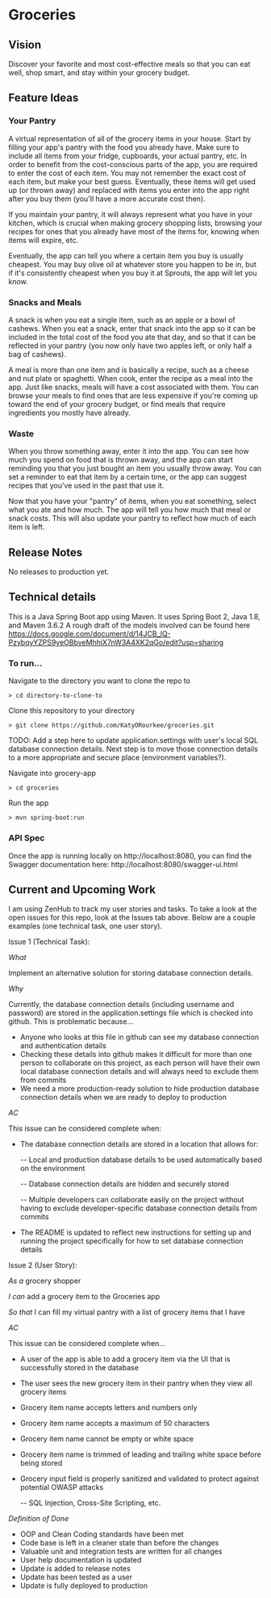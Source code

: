 # Groceries 

## Vision
Discover your favorite and most cost-effective meals so that you can eat well, shop smart, and stay within your grocery budget. 

## Feature Ideas  

### Your Pantry 
A virtual representation of all of the grocery items in your house. Start by filling your app's pantry with the food you already have. Make sure to include all items from your fridge, cupboards, your actual pantry, etc. In order to benefit from the cost-conscious parts of the app, you are required to enter the cost of each item. You may not remember the exact cost of each item, but make your best guess. Eventually, these items will get used up (or thrown away) and replaced with items you enter into the app right after you buy them (you'll have a more accurate cost then). 

If you maintain your pantry, it will always represent what you have in your kitchen, which is crucial when making grocery shopping lists, browsing your recipes for ones that you already have most of the items for, knowing when items will expire, etc. 

Eventually, the app can tell you where a certain item you buy is usually cheapest. You may buy olive oil at whatever store you happen to be in, but if it's consistently cheapest when you buy it at Sprouts, the app will let you know. 

### Snacks and Meals
A snack is when you eat a single item, such as an apple or a bowl of cashews. When you eat a snack, enter that snack into the app so it can be included in the total cost of the food you ate that day, and so that it can be reflected in your pantry (you now only have two apples left, or only half a bag of cashews). 

A meal is more than one item and is basically a recipe, such as a cheese and nut plate or spaghetti. When cook, enter the recipe as a meal into the app. Just like snacks, meals will have a cost associated with them. You can browse your meals to find ones that are less expensive if you're coming up toward the end of your grocery budget, or find meals that require ingredients you mostly have already. 

### Waste
When you throw something away, enter it into the app. You can see how much you spend on food that is thrown away, and the app can start reminding you that you just bought an item you usually throw away. You can set a reminder to eat that item by a certain time, or the app can suggest recipes that you've used in the past that use it. 

Now that you have your "pantry" of items, when you eat something, select what you ate and how much. The app will tell you how much that meal or snack costs. This will also update your pantry to reflect how much of each item is left. 

## Release Notes 
No releases to production yet.

## Technical details 
This is a Java Spring Boot app using Maven. It uses Spring Boot 2, Java 1.8, and Maven 3.6.2
A rough draft of the models involved can be found here https://docs.google.com/document/d/14JCB_lQ-PzybqyYZPS9yeOBbveMhhiX7nW3A4XK2qGo/edit?usp=sharing 

### To run...
Navigate to the directory you want to clone the repo to

`> cd directory-to-clone-to`

Clone this repository to your directory 

`> git clone https://github.com/KatyORourkee/groceries.git` 

TODO: Add a step here to update application.settings with user's local SQL database connection details. Next step is to move those connection details to a more appropriate and secure place (environment variables?). 

Navigate into grocery-app

`> cd groceries`

Run the app 

`> mvn spring-boot:run`

### API Spec 
Once the app is running locally on http://localhost:8080, you can find the Swagger documentation here:
http://localhost:8080/swagger-ui.html

## Current and Upcoming Work
I am using ZenHub to track my user stories and tasks. To take a look at the open issues for this repo, look at the Issues tab above. Below are a couple examples (one technical task, one user story). 

Issue 1 (Technical Task):

*What*

Implement an alternative solution for storing database connection details.

*Why*

Currently, the database connection details (including username and password) are stored in the application.settings file which is checked into github. This is problematic because...

- Anyone who looks at this file in github can see my database connection and authentication details
- Checking these details into github makes it difficult for more than one person to collaborate on this project, as each person will have their own local database connection details and will always need to exclude them from commits
- We need a more production-ready solution to hide production database connection details when we are ready to deploy to production

*AC*

This issue can be considered complete when:

- The database connection details are stored in a location that allows for:

   -- Local and production database details to be used automatically based on the environment

   -- Database connection details are hidden and securely stored

   -- Multiple developers can collaborate easily on the project without having to exclude developer-specific database connection details from commits

- The README is updated to reflect new instructions for setting up and running the project specifically for how to set database connection details




Issue 2 (User Story):

*As a* grocery shopper

*I can* add a grocery item to the Groceries app

*So that* I can fill my virtual pantry with a list of grocery items that I have

*AC*

This issue can be considered complete when...

- A user of the app is able to add a grocery item via the UI that is successfully stored in the database
- The user sees the new grocery item in their pantry when they view all grocery items
- Grocery item name accepts letters and numbers only
- Grocery item name accepts a maximum of 50 characters
- Grocery item name cannot be empty or white space
- Grocery item name is trimmed of leading and trailing white space before being stored
- Grocery input field is properly sanitized and validated to protect against potential OWASP attacks

   -- SQL Injection, Cross-Site Scripting, etc.

*Definition of Done*

- OOP and Clean Coding standards have been met
- Code base is left in a cleaner state than before the changes
- Valuable unit and integration tests are written for all changes
- User help documentation is updated
- Update is added to release notes
- Update has been tested as a user
- Update is fully deployed to production
